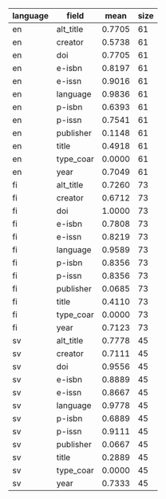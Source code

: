 | language   | field     |   mean |   size |
|------------|-----------|--------|--------|
| en         | alt_title | 0.7705 |     61 |
| en         | creator   | 0.5738 |     61 |
| en         | doi       | 0.7705 |     61 |
| en         | e-isbn    | 0.8197 |     61 |
| en         | e-issn    | 0.9016 |     61 |
| en         | language  | 0.9836 |     61 |
| en         | p-isbn    | 0.6393 |     61 |
| en         | p-issn    | 0.7541 |     61 |
| en         | publisher | 0.1148 |     61 |
| en         | title     | 0.4918 |     61 |
| en         | type_coar | 0.0000 |     61 |
| en         | year      | 0.7049 |     61 |
| fi         | alt_title | 0.7260 |     73 |
| fi         | creator   | 0.6712 |     73 |
| fi         | doi       | 1.0000 |     73 |
| fi         | e-isbn    | 0.7808 |     73 |
| fi         | e-issn    | 0.8219 |     73 |
| fi         | language  | 0.9589 |     73 |
| fi         | p-isbn    | 0.8356 |     73 |
| fi         | p-issn    | 0.8356 |     73 |
| fi         | publisher | 0.0685 |     73 |
| fi         | title     | 0.4110 |     73 |
| fi         | type_coar | 0.0000 |     73 |
| fi         | year      | 0.7123 |     73 |
| sv         | alt_title | 0.7778 |     45 |
| sv         | creator   | 0.7111 |     45 |
| sv         | doi       | 0.9556 |     45 |
| sv         | e-isbn    | 0.8889 |     45 |
| sv         | e-issn    | 0.8667 |     45 |
| sv         | language  | 0.9778 |     45 |
| sv         | p-isbn    | 0.6889 |     45 |
| sv         | p-issn    | 0.9111 |     45 |
| sv         | publisher | 0.0667 |     45 |
| sv         | title     | 0.2889 |     45 |
| sv         | type_coar | 0.0000 |     45 |
| sv         | year      | 0.7333 |     45 |
